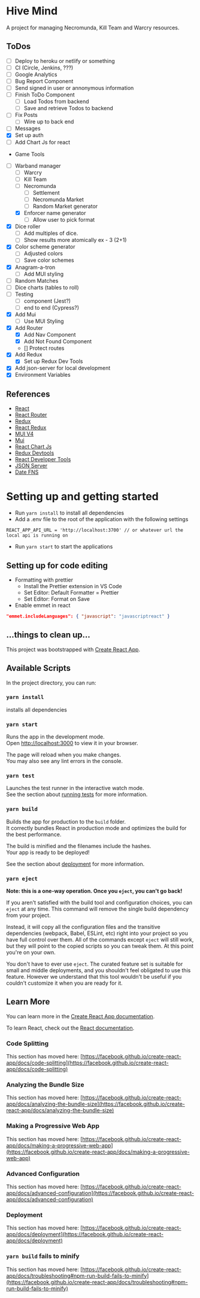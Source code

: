 # Hive Mind

A project for managing Necromunda, Kill Team and Warcry resources.

## ToDos

- [ ] Deploy to heroku or netlify or something
- [ ] CI (Circle, Jenkins, ???)
- [ ] Google Analytics
- [ ] Bug Report Component
- [ ] Send signed in user or annonymous information
- [ ] Finish ToDo Component
  - [ ] Load Todos from backend
  - [ ] Save and retrieve Todos to backend
- [ ] Fix Posts
  - [ ] Wire up to back end
- [ ] Messages
- [x] Set up auth
- [ ] Add Chart Js for react
- Game Tools
- [ ] Warband manager
  - [ ] Warcry
  - [ ] Kill Team
  - [ ] Necromunda
    - [ ] Settlement
    - [ ] Necromunda Market
    - [ ] Random Market generator
  - [x] Enforcer name generator
    - [ ] Allow user to pick format
- [x] Dice roller
  - [ ] Add multiples of dice.
  - [ ] Show results more atomically ex - 3 (2+1)
- [x] Color scheme generator
  - [ ] Adjusted colors
  - [ ] Save color schemes
- [x] Anagram-a-tron
  - [ ] Add MUI styling
- [ ] Random Matches
- [ ] Dice charts (tables to roll)
- [ ] Testing
  - [ ] component (Jest?)
  - [ ] end to end (Cypress?)
- [x] Add Mui
  - [ ] Use MUI Styling
- [x] Add Router
  - [x] Add Nav Component
  - [x] Add Not Found Component
  - [] Protect routes
- [x] Add Redux
  - [x] Set up Redux Dev Tools
- [x] Add json-server for local development
- [x] Environment Variables

## References

- [React](https://reactjs.org/)
- [React Router](https://reactrouter.com)
- [Redux](https://redux.js.org/)
- [React Redux](https://react-redux.js.org/)
- [MUI V4](https://v4.mui.com)
- [Mui](https://mui.com/)
- [React Chart Js](https://github.com/reactchartjs/react-chartjs-2)
- [Redux Devtools](https://github.com/reduxjs/redux-devtools)
- [React Developer Tools](https://chrome.google.com/webstore/detail/react-developer-tools/fmkadmapgofadopljbjfkapdkoienihi?hl=en)
- [JSON Server](https://github.com/typicode/json-server)
- [Date FNS](https://date-fns.org)

# Setting up and getting started

- Run `yarn install` to install all dependencies
- Add a .env file to the root of the application with the following settings

```
REACT_APP_API_URL = 'http://localhost:3700' // or whatever url the local api is running on
```

- Run `yarn start` to start the applications

## Setting up for code editing

- Formatting with prettier
  - Install the Prettier extension in VS Code
  - Set Editor: Default Formatter = Prettier
  - Set Editor: Format on Save
- Enable emmet in react

```json
"emmet.includeLanguages": { "javascript": "javascriptreact" }
```

## ...things to clean up...

This project was bootstrapped with [Create React App](https://github.com/facebook/create-react-app).

## Available Scripts

In the project directory, you can run:

### `yarn install`

installs all dependencies

### `yarn start`

Runs the app in the development mode.\
Open [http://localhost:3000](http://localhost:3000) to view it in your browser.

The page will reload when you make changes.\
You may also see any lint errors in the console.

### `yarn test`

Launches the test runner in the interactive watch mode.\
See the section about [running tests](https://facebook.github.io/create-react-app/docs/running-tests) for more information.

### `yarn build`

Builds the app for production to the `build` folder.\
It correctly bundles React in production mode and optimizes the build for the best performance.

The build is minified and the filenames include the hashes.\
Your app is ready to be deployed!

See the section about [deployment](https://facebook.github.io/create-react-app/docs/deployment) for more information.

### `yarn eject`

**Note: this is a one-way operation. Once you `eject`, you can't go back!**

If you aren't satisfied with the build tool and configuration choices, you can `eject` at any time. This command will remove the single build dependency from your project.

Instead, it will copy all the configuration files and the transitive dependencies (webpack, Babel, ESLint, etc) right into your project so you have full control over them. All of the commands except `eject` will still work, but they will point to the copied scripts so you can tweak them. At this point you're on your own.

You don't have to ever use `eject`. The curated feature set is suitable for small and middle deployments, and you shouldn't feel obligated to use this feature. However we understand that this tool wouldn't be useful if you couldn't customize it when you are ready for it.

## Learn More

You can learn more in the [Create React App documentation](https://facebook.github.io/create-react-app/docs/getting-started).

To learn React, check out the [React documentation](https://reactjs.org/).

### Code Splitting

This section has moved here: [https://facebook.github.io/create-react-app/docs/code-splitting](https://facebook.github.io/create-react-app/docs/code-splitting)

### Analyzing the Bundle Size

This section has moved here: [https://facebook.github.io/create-react-app/docs/analyzing-the-bundle-size](https://facebook.github.io/create-react-app/docs/analyzing-the-bundle-size)

### Making a Progressive Web App

This section has moved here: [https://facebook.github.io/create-react-app/docs/making-a-progressive-web-app](https://facebook.github.io/create-react-app/docs/making-a-progressive-web-app)

### Advanced Configuration

This section has moved here: [https://facebook.github.io/create-react-app/docs/advanced-configuration](https://facebook.github.io/create-react-app/docs/advanced-configuration)

### Deployment

This section has moved here: [https://facebook.github.io/create-react-app/docs/deployment](https://facebook.github.io/create-react-app/docs/deployment)

### `yarn build` fails to minify

This section has moved here: [https://facebook.github.io/create-react-app/docs/troubleshooting#npm-run-build-fails-to-minify](https://facebook.github.io/create-react-app/docs/troubleshooting#npm-run-build-fails-to-minify)
